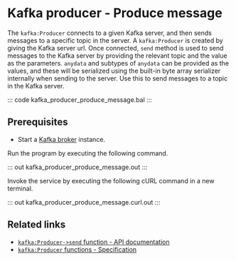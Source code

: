 # Kafka producer - Produce message

The `kafka:Producer` connects to a given Kafka server, and then sends messages to a specific topic in the server. A `kafka:Producer` is created by giving the Kafka server url. Once connected, `send` method is used to send messages to the Kafka server by providing the relevant topic and the value as the parameters. `anydata` and subtypes of `anydata` can be provided as the values, and these will be serialized using the built-in byte array serializer internally when sending to the server. Use this to send messages to a topic in the Kafka server.

::: code kafka_producer_produce_message.bal :::

## Prerequisites
- Start a [Kafka broker](https://kafka.apache.org/quickstart) instance.

Run the program by executing the following command.

::: out kafka_producer_produce_message.out :::

Invoke the service by executing the following cURL command in a new terminal.

::: out kafka_producer_produce_message.curl.out :::

## Related links
- [`kafka:Producer->send` function - API documentation](https://lib.ballerina.io/ballerinax/kafka/latest/clients/Producer#send)
- [`kafka:Producer` functions - Specification](https://github.com/ballerina-platform/module-ballerinax-kafka/blob/master/docs/spec/spec.md#33-functions)
